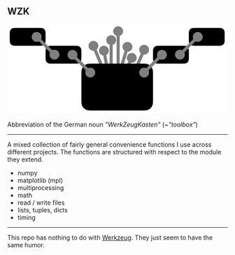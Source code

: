 **WZK**
---
![WerkZeugKasten Logo](./WerkZeugKasten.png)

Abbreviation of the German noun *"WerkZeugKasten"* (~*"toolbox"*)

---
A mixed collection of fairly general convenience functions I use across different projects.
The functions are structured with respect to the module they extend. 

* numpy
* matplotlib (mpl)
* multiprocessing
* math
* read / write files
* lists, tuples, dicts
* timing

---
This repo has nothing to do with [Werkzeug](https://pypi.org/project/Werkzeug/). 
They just seem to have the same humor.
